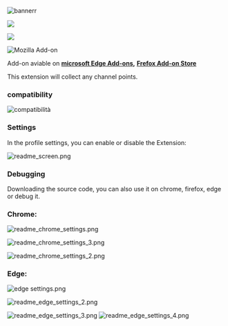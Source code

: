 ![bannerr](https://user-images.githubusercontent.com/72011313/187684623-178434ce-479c-4a14-976d-96abef84fb7c.png)

![](https://img.shields.io/badge/microsoft%20store%20users-564-purple/?logo=microsoftedge&style=for-the-badge)

![](https://img.shields.io/badge/firefox%20users-2-orange?style=for-the-badge&logo=firefox)

![Mozilla Add-on](https://img.shields.io/amo/stars/%7B36081b63-1e8c-4a93-a678-da561e7719e7%7D?color=orange&label=firefox&logo=firefox&style=for-the-badge)

Add-on aviable on **[microsoft Edge Add-ons](https://microsoftedge.microsoft.com/addons/detail/twitch-points-grabber/neogiolcgikjffanekkhendpeedoiika),**
**[Frefox Add-on Store](https://addons.mozilla.org/it/firefox/addon/twitch-points-grabber/)**

This extension will collect any channel points.

### compatibility

![compatibilità](https://user-images.githubusercontent.com/72011313/187687988-1f8bea0e-54ae-4a91-b777-775ef157bd2e.png)


### Settings

In the profile settings, you can enable or disable the Extension:

![readme_screen.png](https://github.com/Mene-hub/Twitch-Points-Grabber/blob/main/screen/readme_screen.png)

### Debugging

Downloading the source code, you can also use it on chrome, firefox, edge or debug it.

### Chrome:

![readme_chrome_settings.png](https://github.com/Mene-hub/Twitch-Points-Grabber/blob/main/screen/chrome%20settings/readme_chrome_settings.png)

![readme_chrome_settings_3.png](https://github.com/Mene-hub/Twitch-Points-Grabber/blob/main/screen/chrome%20settings/readme_chrome_settings_3.png)

![readme_chrome_settings_2.png](https://github.com/Mene-hub/Twitch-Points-Grabber/blob/main/screen/chrome%20settings/readme_chrome_settings_2.png)

### Edge:

![edge settings.png](https://github.com/Mene-hub/Twitch-Points-Grabber/blob/main/screen/edge%20settings/readme_edge_settings.png)

![readme_edge_settings_2.png](https://github.com/Mene-hub/Twitch-Points-Grabber/blob/main/screen/edge%20settings/readme_edge_settings_2.png)

![readme_edge_settings_3.png](https://github.com/Mene-hub/Twitch-Points-Grabber/blob/main/screen/edge%20settings/readme_edge_settings_3.png)
![readme_edge_settings_4.png](https://github.com/Mene-hub/Twitch-Points-Grabber/blob/main/screen/edge%20settings/readme_edge_settings_4.png)
